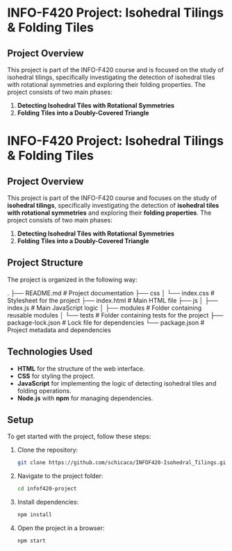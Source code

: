 # INFO-F420 Project: Isohedral Tilings & Folding Tiles

## Project Overview

This project is part of the INFO-F420 course and is focused on the study of isohedral tilings, specifically investigating the detection of isohedral tiles with rotational symmetries and exploring their folding properties. The project consists of two main phases:

1. **Detecting Isohedral Tiles with Rotational Symmetries**
2. **Folding Tiles into a Doubly-Covered Triangle**


# INFO-F420 Project: Isohedral Tilings & Folding Tiles

## Project Overview

This project is part of the INFO-F420 course and focuses on the study of **isohedral tilings**, specifically investigating the detection of **isohedral tiles with rotational symmetries** and exploring their **folding properties**. The project consists of two main phases:

1. **Detecting Isohedral Tiles with Rotational Symmetries**
2. **Folding Tiles into a Doubly-Covered Triangle**

## Project Structure

The project is organized in the following way:

.
├── README.md           # Project documentation
├── css
│   └── index.css       # Stylesheet for the project
├── index.html          # Main HTML file
├── js
│   ├── index.js        # Main JavaScript logic
│   ├── modules         # Folder containing reusable modules
│   └── tests           # Folder containing tests for the project
├── package-lock.json   # Lock file for dependencies
└── package.json        # Project metadata and dependencies

## Technologies Used

- **HTML** for the structure of the web interface.
- **CSS** for styling the project.
- **JavaScript** for implementing the logic of detecting isohedral tiles and folding operations.
- **Node.js** with **npm** for managing dependencies.

## Setup

To get started with the project, follow these steps:

1. Clone the repository:

   ```bash
   git clone https://github.com/schicaco/INFOF420-Isohedral_Tilings.git
   ```

2.	Navigate to the project folder:

    ```bash
    cd infof420-project
    ```


3.	Install dependencies:

    ```bash
    npm install
    ```


4.	Open the project in a browser:

    ```bash
    npm start
    ```